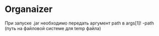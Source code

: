 # Organaizer
При запуске .jar необходимо передать аргумент path в args[1]!
-path (путь на файловой системе для temp файла) 